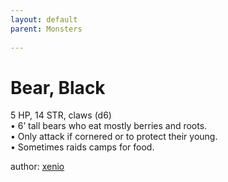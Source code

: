 ```yaml
---
layout: default
parent: Monsters
  
---
```

# Bear, Black
5 HP, 14 STR, claws (d6)  
• 6’ tall bears who eat mostly berries and roots.  
• Only attack if cornered or to protect their young.  
• Sometimes raids camps for food.  

author: [xenio](https://xenioinabottle.blogspot.com/2021/02/classic-monsters-for-cairnito-part-1.html)
